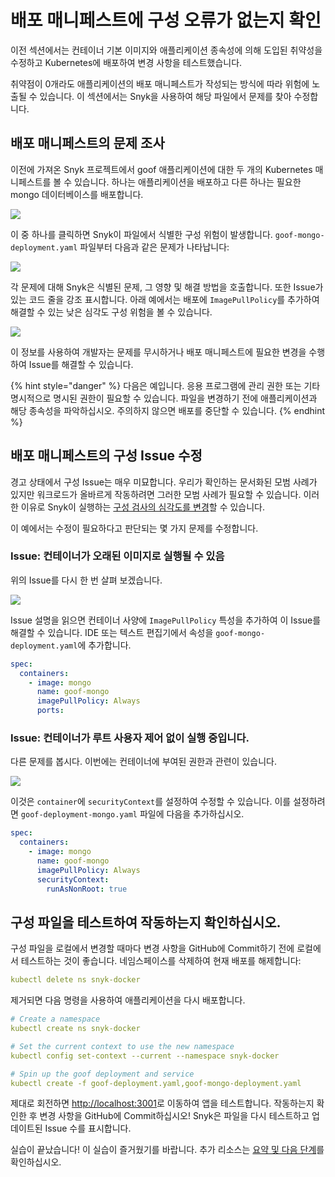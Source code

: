 # 배포 매니페스트에 구성 오류가 없는지 확인

이전 섹션에서는 컨테이너 기본 이미지와 애플리케이션 종속성에 의해 도입된 취약성을 수정하고 Kubernetes에 배포하여 변경 사항을 테스트했습니다.

취약점이 0개라도 애플리케이션의 배포 매니페스트가 작성되는 방식에 따라 위험에 노출될 수 있습니다. 이 섹션에서는 Snyk을 사용하여 해당 파일에서 문제를 찾아 수정합니다.

## 배포 매니페스트의 문제 조사

이전에 가져온 Snyk 프로젝트에서 goof 애플리케이션에 대한 두 개의 Kubernetes 매니페스트를 볼 수 있습니다. 하나는 애플리케이션을 배포하고 다른 하나는 필요한 mongo 데이터베이스를 배포합니다.

![](https://partner-workshop-assets.s3.us-east-2.amazonaws.com/snyk-iac-dockerlab.png)

이 중 하나를 클릭하면 Snyk이 파일에서 식별한 구성 위험이 발생합니다. `goof-mongo-deployment.yaml` 파일부터 다음과 같은 문제가 나타납니다:

![](https://partner-workshop-assets.s3.us-east-2.amazonaws.com/goof-mongo-issues.png)

각 문제에 대해 Snyk은 식별된 문제, 그 영향 및 해결 방법을 호출합니다. 또한 Issue가 있는 코드 줄을 강조 표시합니다. 아래 예에서는 배포에 `ImagePullPolicy`를 추가하여 해결할 수 있는 낮은 심각도 구성 위험을 볼 수 있습니다.

![](https://partner-workshop-assets.s3.us-east-2.amazonaws.com/iac-pullpolicyissue.png)

이 정보를 사용하여 개발자는 문제를 무시하거나 배포 매니페스트에 필요한 변경을 수행하여 Issue를 해결할 수 있습니다.

{% hint style="danger" %}
다음은 예입니다. 응용 프로그램에 관리 권한 또는 기타 명시적으로 명시된 권한이 필요할 수 있습니다. 파일을 변경하기 전에 애플리케이션과 해당 종속성을 파악하십시오. 주의하지 않으면 배포를 중단할 수 있습니다.
{% endhint %}

## 배포 매니페스트의 구성 Issue 수정

경고 상태에서 구성 Issue는 매우 미묘합니다. 우리가 확인하는 문서화된 모범 사례가 있지만 워크로드가 올바르게 작동하려면 그러한 모범 사례가 필요할 수 있습니다. 이러한 이유로 Snyk이 실행하는 [구성 검사의 심각도를 변경](https://support.snyk.io/hc/en-us/articles/360006402818#UUID-c1919782-6bfa-b84b-a638-3913cee39fc5)할 수 있습니다.

이 예에서는 수정이 필요하다고 판단되는 몇 가지 문제를 수정합니다.

### Issue: 컨테이너가 오래된 이미지로 실행될 수 있음

위의 Issue를 다시 한 번 살펴 보겠습니다.

![](https://partner-workshop-assets.s3.us-east-2.amazonaws.com/iac-pullpolicyissue.png)

Issue 설명을 읽으면 컨테이너 사양에 `ImagePullPolicy` 특성을 추가하여 이 Issue를 해결할 수 있습니다. IDE 또는 텍스트 편집기에서 속성을 `goof-mongo-deployment.yaml`에 추가합니다.

```yaml
spec:
  containers:
    - image: mongo
      name: goof-mongo
      imagePullPolicy: Always
      ports:
```

### Issue: 컨테이너가 루트 사용자 제어 없이 실행 중입니다.

다른 문제를 봅시다. 이번에는 컨테이너에 부여된 권한과 관련이 있습니다.

![](https://partner-workshop-assets.s3.us-east-2.amazonaws.com/iac-runasnoonroot.png)

이것은 `container`에 `securityContext`를 설정하여 수정할 수 있습니다. 이를 설정하려면 `goof-deployment-mongo.yaml` 파일에 다음을 추가하십시오.

```yaml
spec:
  containers:
    - image: mongo
      name: goof-mongo
      imagePullPolicy: Always
      securityContext:
        runAsNonRoot: true
```

## 구성 파일을 테스트하여 작동하는지 확인하십시오.

구성 파일을 로컬에서 변경할 때마다 변경 사항을 GitHub에 Commit하기 전에 로컬에서 테스트하는 것이 좋습니다. 네임스페이스를 삭제하여 현재 배포를 해제합니다:

```yaml
kubectl delete ns snyk-docker
```

제거되면 다음 명령을 사용하여 애플리케이션을 다시 배포합니다.

```yaml
# Create a namespace
kubectl create ns snyk-docker

# Set the current context to use the new namespace
kubectl config set-context --current --namespace snyk-docker

# Spin up the goof deployment and service
kubectl create -f goof-deployment.yaml,goof-mongo-deployment.yaml
```

제대로 회전하면 [http://localhost:3001](http://localhost:3001/)로 이동하여 앱을 테스트합니다. 작동하는지 확인한 후 변경 사항을 GitHub에 Commit하십시오! Snyk은 파일을 다시 테스트하고 업데이트된 Issue 수를 표시합니다.

실습이 끝났습니다! 이 실습이 즐거웠기를 바랍니다. 추가 리소스는 [요약 및 다음 단계](recap-and-next-steps.md)를 확인하십시오.
